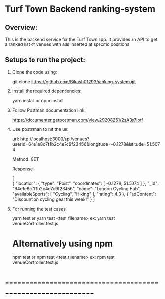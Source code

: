# Turf Town Backend ranking-system

## Overview:

This is the backend service for the Turf Town app. It provides an API to get a ranked list of venues with ads inserted at specific positions.

## Setups to run the project:

1. Clone the code using:

    git clone https://github.com/Bikash01293/ranking-system.git

2. install the required dependencies:

    yarn install or npm install

3. Follow Postman documentation link:

    https://documenter.getpostman.com/view/29208251/2sA3s7iotf

4. Use postnman to hit the url:

    url: http://localhost:3000/api/venues?userId=64e1e8c7f1b2c4e7c9f23456&longitude=-0.1278&latitude=51.5074

    Method: GET

    Response:

    [   
        {
            "location": {
                "type": "Point",
                "coordinates": [
                    -0.1278,
                    51.5074
                ]
            },
            "_id": "64e1e8c7f1b2c4e7c9f23456",
            "name": "London Cycling Hub",
            "availableSports": [
                "Cycling",
                "Hiking"
            ],
            "rating": 4.3
        },
        {
            "adContent": "Discount on cycling gear this week!"
        }
    ]

5. For running the test cases:

    yarn test
        or
    yarn test <test_filename>
    ex: yarn test venueController.test.js

    # Alternatively using npm

    npm test
        or
    npm test <test_filename>
    ex: npm test venueController.test.js


# ------------------------------------------------------------

